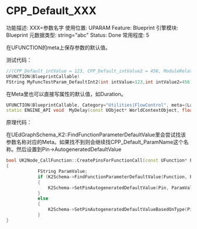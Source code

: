 # CPP_Default_XXX

功能描述: XXX=参数名字
使用位置: UPARAM
Feature: Blueprint
引擎模块: Blueprint
元数据类型: string="abc"
Status: Done
常用程度: 5

在UFUNCTION的meta上保存参数的默认值。

测试代码：

```cpp
//(CPP_Default_intValue = 123, CPP_Default_intValue2 = 456, ModuleRelativePath = Function/Param/MyFunction_TestParam.h)
UFUNCTION(BlueprintCallable)
FString MyFuncTestParam_DefaultInt2(int intValue=123,int intValue2=456);
```

在Meta里也可以直接写属性的默认值，如Duration。

```cpp
UFUNCTION(BlueprintCallable, Category="Utilities|FlowControl", meta=(Latent, WorldContext="WorldContextObject", LatentInfo="LatentInfo", Duration="0.2", Keywords="sleep"))
static ENGINE_API void	MyDelay(const UObject* WorldContextObject, float Duration, struct FLatentActionInfo LatentInfo );
```

原理代码：

在UEdGraphSchema_K2::FindFunctionParameterDefaultValue里会尝试找该参数名称对应的Meta。如果找不到则会继续找CPP_Default_ParamName这个名称。然后设置到Pin->AutogeneratedDefaultValue

```cpp
bool UK2Node_CallFunction::CreatePinsForFunctionCall(const UFunction* Function)
{
			FString ParamValue;
			if (K2Schema->FindFunctionParameterDefaultValue(Function, Param, ParamValue))
			{
				K2Schema->SetPinAutogeneratedDefaultValue(Pin, ParamValue);
			}
			else
			{
				K2Schema->SetPinAutogeneratedDefaultValueBasedOnType(Pin);
			}
}
```